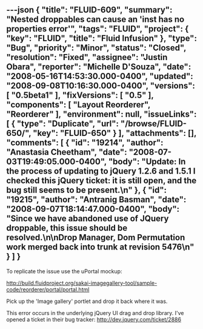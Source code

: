 ---json
{
  "title": "FLUID-609",
  "summary": "Nested droppables can cause an 'inst has no properties error'",
  "tags": "FLUID",
  "project": {
    "key": "FLUID",
    "title": "Fluid Infusion"
  },
  "type": "Bug",
  "priority": "Minor",
  "status": "Closed",
  "resolution": "Fixed",
  "assignee": "Justin Obara",
  "reporter": "Michelle D'Souza",
  "date": "2008-05-16T14:53:30.000-0400",
  "updated": "2008-09-08T10:16:30.000-0400",
  "versions": [
    "0.5beta1"
  ],
  "fixVersions": [
    "0.5"
  ],
  "components": [
    "Layout Reorderer",
    "Reorderer"
  ],
  "environment": null,
  "issueLinks": [
    {
      "type": "Duplicate",
      "url": "/browse/FLUID-650/",
      "key": "FLUID-650"
    }
  ],
  "attachments": [],
  "comments": [
    {
      "id": "19214",
      "author": "Anastasia Cheetham",
      "date": "2008-07-03T19:49:05.000-0400",
      "body": "Update: In the process of updating to jQuery 1.2.6 and 1.5.1 I checked this jQuery ticket: it is still open, and the bug still seems to be present.\n"
    },
    {
      "id": "19215",
      "author": "Antranig Basman",
      "date": "2008-09-07T18:14:47.000-0400",
      "body": "Since we have abandoned use of JQuery droppable, this issue should be resolved.\n\nDrop Manager, Dom Permutation work merged back into trunk at revision 5476\n"
    }
  ]
}
---
To replicate the issue use the uPortal mockup:

<http://build.fluidproject.org/sakai-imagegallery-tool/sample-code/reorderer/portal/portal.html>

Pick up the 'Image gallery' portlet and drop it back where it was.&#x20;

This error occurs in the underlying jQuery UI drag and drop library. I've opened a ticket in their bug tracker: <http://dev.jquery.com/ticket/2886>

        